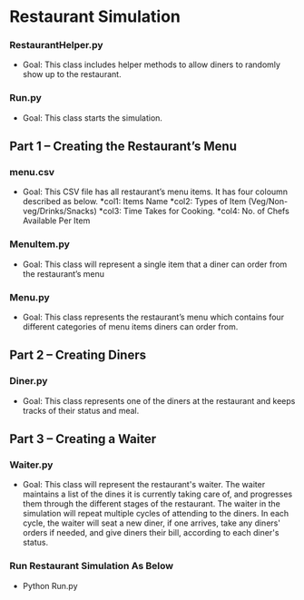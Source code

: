 # Restaurant Simulation
 
### RestaurantHelper.py
-	Goal: This class includes helper methods to allow diners to randomly show up to the restaurant.

### Run.py
-	Goal: This class starts the simulation.

## Part 1 – Creating the Restaurant’s Menu 

### menu.csv
-	Goal: This CSV file has all restaurant’s menu items. It has four coloumn described as below.
	*col1: Items Name
	*col2: Types of Item (Veg/Non-veg/Drinks/Snacks)
	*col3: Time Takes for Cooking.
	*col4: No. of Chefs Available Per Item

### MenuItem.py
-	Goal: This class will represent a single item that a diner can order from the restaurant’s menu

### Menu.py
-	Goal: This class represents the restaurant’s menu which contains four different categories of menu items diners can order from.

## Part 2 – Creating Diners

### Diner.py
- Goal: This class represents one of the diners at the restaurant and keeps tracks of their status and meal.

## Part 3 – Creating a Waiter

### Waiter.py
- Goal: This class will represent the restaurant's waiter. The waiter maintains a list of the dines it is currently taking care of, and progresses them through the different stages of the restaurant. The waiter in the simulation will repeat multiple cycles of attending to the diners. In each cycle, the waiter will seat a new diner, if one arrives, take any diners' orders if needed, and give diners their bill, according to each diner's status.

### Run Restaurant Simulation As Below
- Python Run.py
